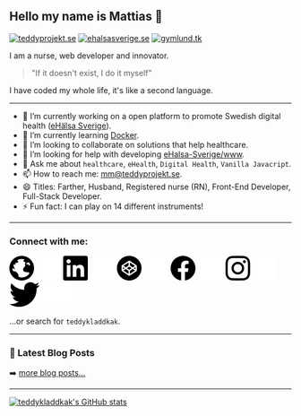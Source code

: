 ## Hello my name is Mattias 👋
[![teddyprojekt.se](https://img.shields.io/website?label=teddyprojekt.se&style=for-the-badge&url=https%3A%2F%2Fteddyprojekt.se)](https://teddyprojekt.se/)
[![ehalsasverige.se](https://img.shields.io/website?label=ehalsasverige.se&style=for-the-badge&url=https%3A%2F%2Fehalsasverige.se)](https://ehalsasverige.se/)
[![gymlund.tk](https://img.shields.io/website?label=gymlund.tk&style=for-the-badge&url=https%3A%2F%2Fgymlund.tk)](https://gymlund.tk/)

I am a nurse, web developer and innovator.
> "If it doesn't exist, I do it myself"

I have coded my whole life, it's like a second language.

---

- 🔭 I’m currently working on a open platform to promote Swedish digital health ([eHälsa Sverige](https://ehalsasverige.se/)).
- 🌱 I’m currently learning [Docker](https://www.docker.com/).
- 👯 I’m looking to collaborate on solutions that help healthcare.
- 🤔 I’m looking for help with developing [eHalsa-Sverige/www](https://github.com/eHalsa-Sverige/www).
- 💬 Ask me about `healthcare`, `eHealth`, `Digital Health`, `Vanilla Javacript`.
- 📫 How to reach me: [mm@teddyprojekt.se](mailto:mm@teddyprojekt.se).
- 😄 Titles: Farther, Husband, Registered nurse (RN), Front-End Developer, Full-Stack Developer.
- ⚡ Fun fact: I can play on 14 different instruments!

---

### Connect with me:
[![globe](https://github.com/teddykladdkak/teddykladdkak/blob/main/ikoner/globe-s.svg)](https://teddyprojekt.se/#gh-light-mode-only)
[![globe](https://github.com/teddykladdkak/teddykladdkak/blob/main/ikoner/globe-v.svg)](https://teddyprojekt.se/#gh-dark-mode-only)
[![linkedin](https://github.com/teddykladdkak/teddykladdkak/blob/main/ikoner/linkedin-s.svg)](https://www.linkedin.com/in/mattias-masback/#gh-light-mode-only)
[![linkedin](https://github.com/teddykladdkak/teddykladdkak/blob/main/ikoner/linkedin-v.svg)](https://www.linkedin.com/in/mattias-masback/#gh-dark-mode-only)
[![codepen](https://github.com/teddykladdkak/teddykladdkak/blob/main/ikoner/codepen-s.svg)](https://codepen.io/teddykladdkak/#gh-light-mode-only)
[![codepen](https://github.com/teddykladdkak/teddykladdkak/blob/main/ikoner/codepen-v.svg)](https://codepen.io/teddykladdkak/#gh-dark-mode-only)
[![facebook](https://github.com/teddykladdkak/teddykladdkak/blob/main/ikoner/facebook-s.svg)](https://www.facebook.com/teddykladdkaka#gh-light-mode-only)
[![facebook](https://github.com/teddykladdkak/teddykladdkak/blob/main/ikoner/facebook-v.svg)](https://www.facebook.com/teddykladdkaka#gh-dark-mode-only)
[![instagram](https://github.com/teddykladdkak/teddykladdkak/blob/main/ikoner/instagram-s.svg)](https://instagram.com/teddykladdkak/#gh-light-mode-only)
[![instagram](https://github.com/teddykladdkak/teddykladdkak/blob/main/ikoner/instagram-v.svg)](https://instagram.com/teddykladdkak/#gh-dark-mode-only)
[![twitter](https://github.com/teddykladdkak/teddykladdkak/blob/main/ikoner/twitter-s.svg)](https://twitter.com/teddykladdkaka#gh-light-mode-only)
[![twitter](https://github.com/teddykladdkak/teddykladdkak/blob/main/ikoner/twitter-v.svg)](https://twitter.com/teddykladdkaka#gh-dark-mode-only)

...or search for `teddykladdkak`.

---

### 📕 Latest Blog Posts

<!-- BLOG-POST-LIST:START -->
<!-- BLOG-POST-LIST:END -->

➡️ [more blog posts...](https://teddyprojekt.se/blogg/)

---

[![teddykladdkak's GitHub stats](https://github-readme-stats.vercel.app/api?username=teddykladdkak)](#)
